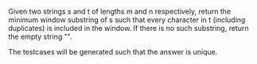 Given two strings s and t of lengths m and n respectively, return the minimum 
window substring of s such that every character in t (including duplicates) 
is included in the window. If there is no such substring, return the empty 
string "".

The testcases will be generated such that the answer is unique.